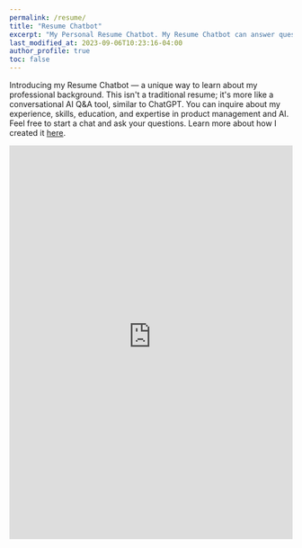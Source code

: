 ```yaml
---
permalink: /resume/
title: "Resume Chatbot"
excerpt: "My Personal Resume Chatbot. My Resume Chatbot can answer questions about Art Kreimer's experience, skills and expertise."
last_modified_at: 2023-09-06T10:23:16-04:00
author_profile: true
toc: false
---
```

Introducing my Resume Chatbot — a unique way to learn about my professional background. This isn't a traditional resume; it's more like a conversational AI Q&A tool, similar to ChatGPT. You can inquire about my experience, skills, education, and expertise in product management and AI. Feel free to start a chat and ask your questions. Learn more about how I created it [here](https://www.artkreimer.com/How-To-Build-Resume-Bot-powered-by-llm/). 

<iframe
  src="https://art-career-bot.streamlit.app/?embed=true"
  height="700"
  style="width:100%;border:none;"
></iframe>